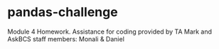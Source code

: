 # pandas-challenge

Module 4 Homework.
Assistance for coding provided by TA Mark and AskBCS staff members: Monali & Daniel
